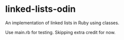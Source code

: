 # linked-lists-odin

An implementation of linked lists in Ruby using classes.

Use main.rb for testing.
Skipping extra credit for now.
